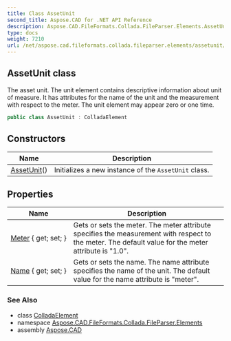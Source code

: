 ```yaml
---
title: Class AssetUnit
second_title: Aspose.CAD for .NET API Reference
description: Aspose.CAD.FileFormats.Collada.FileParser.Elements.AssetUnit class. The asset unit. The unit element contains descriptive information about unit of measure. It has attributes for the name of the unit and the measurement with respect to the meter. The unit element may appear zero or one time
type: docs
weight: 7210
url: /net/aspose.cad.fileformats.collada.fileparser.elements/assetunit/
---
```

## AssetUnit class

The asset unit. The unit element contains descriptive information about unit of measure. It has attributes for the name of the unit and the measurement with respect to the meter. The unit element may appear zero or one time.

```csharp
public class AssetUnit : ColladaElement
```

## Constructors

| Name | Description |
| --- | --- |
| [AssetUnit](assetunit/)() | Initializes a new instance of the `AssetUnit` class. |

## Properties

| Name | Description |
| --- | --- |
| [Meter](../../aspose.cad.fileformats.collada.fileparser.elements/assetunit/meter/) { get; set; } | Gets or sets the meter. The meter attribute specifies the measurement with respect to the meter. The default value for the meter attribute is "1.0". |
| [Name](../../aspose.cad.fileformats.collada.fileparser.elements/assetunit/name/) { get; set; } | Gets or sets the name. The name attribute specifies the name of the unit. The default value for the name attribute is "meter". |

### See Also

* class [ColladaElement](../colladaelement/)
* namespace [Aspose.CAD.FileFormats.Collada.FileParser.Elements](../../aspose.cad.fileformats.collada.fileparser.elements/)
* assembly [Aspose.CAD](../../)


